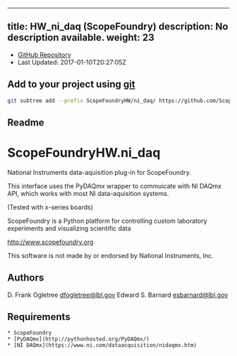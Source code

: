 
---
title: HW_ni_daq (ScopeFoundry)
description: No description available.
weight: 23
---
- [GitHub Repository](https://github.com/ScopeFoundry/HW_ni_daq)
- Last Updated: 2017-01-10T20:27:05Z

## Add to your project using [git](/docs/100_development/20_git/)
```bash
git subtree add --prefix ScopeFoundryHW/ni_daq/ https://github.com/ScopeFoundry/HW_ni_daq master && git checkout
```

## Readme
ScopeFoundryHW.ni_daq
=====================

National Instruments data-aquisition plug-in for ScopeFoundry.

This interface uses the PyDAQmx wrapper to commuicate with NI DAQmx API,
which works with most NI data-aquisition systems. 

(Tested with x-series boards)


ScopeFoundry is a Python platform for controlling custom laboratory 
experiments and visualizing scientific data

<http://www.scopefoundry.org>

This software is not made by or endorsed by National Instruments, Inc.


Authors
----------

D. Frank Ogletree <dfogletree@lbl.gov>
Edward S. Barnard <esbarnard@lbl.gov>


Requirements
------------

	* ScopeFoundry
	* [PyDAQmx](http://pythonhosted.org/PyDAQmx/)
	* [NI DAQmx](https://www.ni.com/dataacquisition/nidaqmx.htm)

